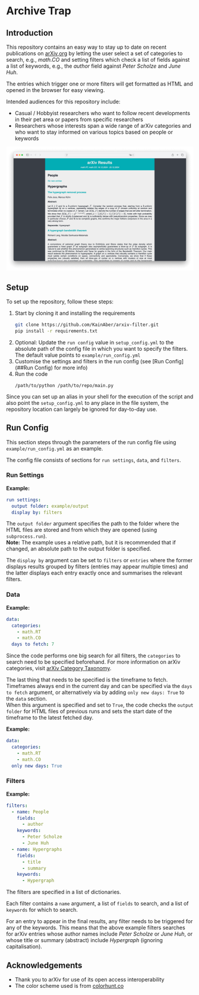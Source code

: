 # Archive Trap

## Introduction

This repository contains an easy way to stay up to date on recent publications on [arXiv,org](https://arxiv.org)
by letting the user select a set of categories to search, e.g., *math.CO* and setting filters
which check a list of fields against a list of keywords, e.g., the *author* field against *Peter Scholze* and *June Huh*.

The entries which trigger one or more filters will get formatted as HTML and opened in the browser for easy viewing.

Intended audiences for this repository include:
- Casual / Hobbyist researchers who want to follow recent developments in their pet area or papers from specific researchers
- Researchers whose interests span a wide range of arXiv categories and who want to stay informed on various topics based on people or keywords

<img src="example/entries_example.png" style="width: 100%; height: auto; max-height: 700px">


## Setup

To set up the repository, follow these steps:

1. Start by cloning it and installing the requirements
    ```bash
    git clone https://github.com/KainAber/arxiv-filter.git
    pip install -r requirements.txt
    ```
2. Optional: Update the `run config` value in `setup_config.yml` to the absolute path of the config file in which you want to specify the filters.
The default value points to `example/run_config.yml`
3. Customise the settings and filters in the run config (see [Run Config](##Run Config) for more info)
4. Run the code
   ```
   /path/to/python /path/to/repo/main.py
   ```

Since you can set up an alias in your shell for the execution of the script and also point the `setup_config.yml` to any place in the file system, the repository location can largely be ignored for day-to-day use.

## Run Config

This section steps through the parameters of the run config file using `example/run_config.yml` as an example.

The config file consists of sections for `run settings`, `data`, and `filters`.

### Run Settings

**Example:**
```YAML
run settings:
  output folder: example/output
  display by: filters
```
The `output folder` argument specifies the path to the folder where the HTML files are stored and from which they are opened (using `subprocess.run`). <br>
**Note:** The example uses a relative path, but it is recommended that if changed, an absolute path to the output folder is specified.

The `display by` argument can be set to `filters` or `entries` where the former displays results grouped by filters
(entries may appear multiple times) and the latter displays each entry exactly once and summarises the relevant filters.

### Data

**Example:**
```YAML
data:
  categories:
    - math.RT
    - math.CO
  days to fetch: 7
```

Since the code performs one big search for all filters, the `categories` to search need to be specified beforehand.
For more information on arXiv categories, visit [arXiv Category Taxonomy](https://arxiv.org/category_taxonomy).

The last thing that needs to be specified is the timeframe to fetch.
Timeframes always end in the current day and can be specified via the `days to fetch` argument, or alternatively via
by adding `only new days: True` to the `data` section.<br>
When this argument is specified and set to `True`, the code checks the `output folder` for HTML files of previous runs
and sets the start date of the timeframe to the latest fetched day.

**Example:**
```YAML
data:
  categories:
    - math.RT
    - math.CO
  only new days: True
```

### Filters

**Example:**
```YAML
filters:
  - name: People
    fields:
      - author
    keywords:
      - Peter Scholze
      - June Huh
  - name: Hypergraphs
    fields:
      - title
      - summary
    keywords:
      - Hypergraph
```

The filters are specified in a list of dictionaries.

Each filter contains a `name` argument, a list of `fields` to search,
and a list of `keywords` for which to search.

For an entry to appear in the final results, any filter needs to be triggered for any of the keywords.
This means that the above example filters searches for arXiv entries whose author names include *Peter Scholze* or *June Huh*,
or whose title or summary (abstract) include *Hypergraph* (ignoring capitalisation).

## Acknowledgements

* Thank you to arXiv for use of its open access interoperability
* The color scheme used is from [colorhunt.co](https://colorhunt.co/palette/222831393e4600adb5eeeeee)
